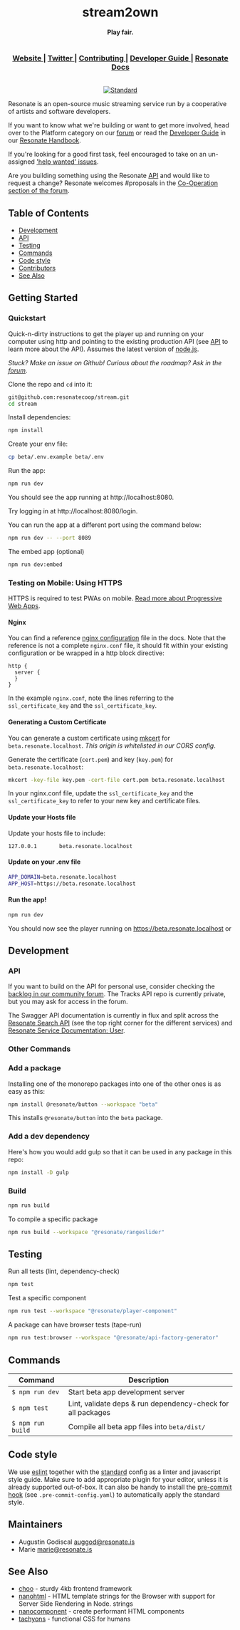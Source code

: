 <div align="center">
  <h1 align="center">stream2own</h1>
  <strong>Play fair.</strong>
</div>

<br />

<div align="center">
  <h3>
    <a href="https://resonate.is">
      Website
    </a>
    <span> | </span>
    <a href="https://www.twitter.com/resonatecoop/">
      Twitter
    </a>
    <span> | </span>
    <a href="https://github.com/resonatecoop/stream2own/blob/master/CONTRIBUTING.md">
      Contributing
    </a>
    <span> | </span>
    <a href="https://community.resonate.is/t/dev-volunteers-needed-to-build-the-resonate-ecosystem/2262">
      Developer Guide
    </a>
    <span> | </span>
    <a href="https://docs.resonate.coop">
      Resonate Docs
    </a>
  </h3>
</div>

<br />

<div align="center">
  <!-- Standard -->
  <a href="https://standardjs.com">
    <img src="https://img.shields.io/badge/code%20style-standard-brightgreen.svg?style=flat-square"
      alt="Standard" />
  </a>
</div>

Resonate is an open-source music streaming service run by a cooperative of artists and software developers.

If you want to know what we're building or want to get more involved, head over to the Platform category on our [forum](https://community.resonate.is/c/platform/l/latest?board=default) or read the [Developer Guide](https://community.resonate.is/t/dev-volunteers-needed-to-build-the-resonate-ecosystem/2262) in our [Resonate Handbook](https://community.resonate.is/docs).

If you're looking for a good first task, feel encouraged to take on an un-assigned ['help wanted' issues](https://github.com/resonatecoop/stream/issues).

Are you building something using the Resonate [API](#api) and would like to request a change? Resonate welcomes #proposals in the [Co-Operation section of the forum](https://community.resonate.is/c/66).

## Table of Contents
- [Development](#development)
- [API](#api)
- [Testing](#testing)
- [Commands](#commands)
- [Code style](#code-style)
- [Contributors](#contributors)
- [See Also](#see-also)

## Getting Started

### Quickstart

Quick-n-dirty instructions to get the player up and running on your computer using http and pointing to the existing production API (see [API](#api) to learn more about the API).
Assumes the latest version of [node.js](https://nodejs.org/).

_Stuck? Make an issue on Github! Curious about the roadmap? Ask in the [forum](https://community.resonate.is/t/development-team/1724)_.

Clone the repo and `cd` into it:

```sh
git@github.com:resonatecoop/stream.git
cd stream
```

Install dependencies:

```sh
npm install
```

Create your env file:

```sh
cp beta/.env.example beta/.env
```

Run the app:

```sh
npm run dev
```

You should see the app running at http://localhost:8080.

Try logging in at http://localhost:8080/login.

You can run the app at a different port using the command below:

```sh
npm run dev -- --port 8089
```

The embed app (optional)

```sh
npm run dev:embed
```

### Testing on Mobile: Using HTTPS

HTTPS is required to test PWAs on mobile. [Read more about Progressive Web Apps](https://web.dev/install-criteria/).

#### Nginx

You can find a reference [nginx configuration](/docs/nginx/beta.resonate.localhost.conf) file in the docs.
Note that the reference is not a complete `nginx.conf` file, it should fit within your existing configuration or be wrapped in a http block directive:

```
http {
  server {
  }
}
```

In the example `nginx.conf`, note the lines referring to the `ssl_certificate_key` and the `ssl_certificate_key`.

#### Generating a Custom Certificate

You can generate a custom certificate using [mkcert](https://github.com/FiloSottile/mkcert) for `beta.resonate.localhost`. *This origin is whitelisted in our CORS config*.

Generate the certificate (`cert.pem`) and key (`key.pem`) for `beta.resonate.localhost`:

```sh
mkcert -key-file key.pem -cert-file cert.pem beta.resonate.localhost
```

In your nginx.conf file, update the `ssl_certificate_key` and the `ssl_certificate_key` to refer to your new key and certificate files.

#### Update your Hosts file

Update your hosts file to include:

```
127.0.0.1       beta.resonate.localhost
```

#### Update on your .env file

```sh
APP_DOMAIN=beta.resonate.localhost
APP_HOST=https://beta.resonate.localhost
```

#### Run the app!

```sh
npm run dev
```
You should now see the player running on https://beta.resonate.localhost or

## Development

### API

If you want to build on the API for personal use, consider checking the [backlog in our community forum](https://community.resonate.is/c/platform/52).
The Tracks API repo is currently private, but you may ask for access in the forum.

The Swagger API documentation is currently in flux and split across the [Resonate Search API](https://api.resonate.coop/v2/docs) (see the top right corner for the different services) and [Resonate Service Documentation: User](https://api.resonate.ninja/#/).

### Other Commands

### Add a package

Installing one of the monorepo packages into one of the other ones is as easy as this:
```sh
npm install @resonate/button --workspace "beta"
```
This installs `@resonate/button` into the `beta` package.

### Add a dev dependency

Here's how you would add gulp so that it can be used in any package in this repo:

```sh
npm install -D gulp
```

### Build

```sh
npm run build
```

To compile a specific package

```sh
npm run build --workspace "@resonate/rangeslider"
```

## Testing

Run all tests (lint, dependency-check)

```sh
npm test
```

Test a specific component

```sh
npm run test --workspace "@resonate/player-component"
```

A package can have browser tests (tape-run)

```sh
npm run test:browser --workspace "@resonate/api-factory-generator"
```

## Commands

Command                 | Description                                      |
------------------------|--------------------------------------------------|
`$ npm run dev`         | Start beta app development server
`$ npm test`            | Lint, validate deps & run dependency-check for all packages
`$ npm run build`       | Compile all beta app files into `beta/dist/`

## Code style

We use [eslint](https://eslint.org/) together with the [standard](https://standardjs.com/) config as a linter and javascript style guide.
Make sure to add appropriate plugin for your editor, unless it is already supported out-of-box.
It can also be handy to install the [pre-commit hook](https://pre-commit.com/) (see `.pre-commit-config.yaml`) to automatically apply the standard style.

## Maintainers

- Augustin Godiscal <auggod@resonate.is>
- Marie <marie@resonate.is>

## See Also
- [choo](https://github.com/choojs/choo) - sturdy 4kb frontend framework
- [nanohtml](https://github.com/choojs/nanohtml) - HTML template strings for the Browser with support for Server Side Rendering in Node.
  strings
- [nanocomponent](https://github.com/choojs/nanocomponent) - create performant HTML components
- [tachyons](https://github.com/tachyons-css/tachyons) - functional CSS for
  humans
